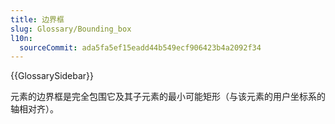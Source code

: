 ```yaml
---
title: 边界框
slug: Glossary/Bounding_box
l10n:
  sourceCommit: ada5fa5ef15eadd44b549ecf906423b4a2092f34
---
```


{{GlossarySidebar}}

元素的边界框是完全包围它及其子元素的最小可能矩形（与该元素的用户坐标系的轴相对齐）。
